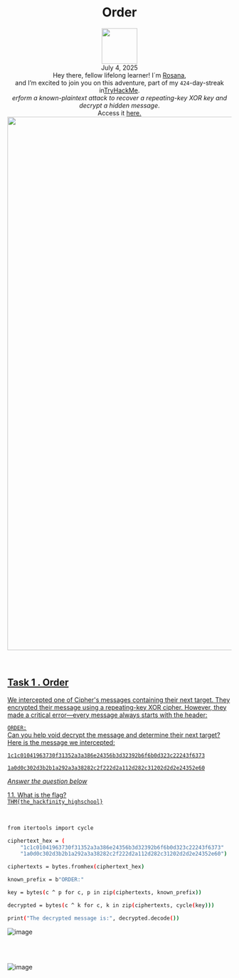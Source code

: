 <h1 align="center">Order</h1>
<p align="center"><img width="80px" src="https://github.com/user-attachments/assets/6eab5e86-d9b1-4474-9f84-dd5ed984bcac"><br>
July 4, 2025<br> Hey there, fellow lifelong learner! I´m <a href="https://www.linkedin.com/in/rosanafssantos/">Rosana</a>,<br>
and I’m excited to join you on this adventure, part of my <code>424</code>-day-streak in<a href="https://tryhackme.com">TryHackMe</a>.<br>
<em>erform a known-plaintext attack to recover a repeating-key XOR key and decrypt a hidden message</em>.<br>
Access it <a href="https://tryhackme.com/room/hfb1order"</a>here.<br>
<img width="1200px" src=""></p>

<br>

<h2>Task 1 . Order</h2>

<p>We intercepted one of Cipher's messages containing their next target. They encrypted their message using a repeating-key XOR cipher. However, they made a critical error—every message always starts with the header:

<code>ORDER:</code><br>
Can you help void decrypt the message and determine their next target?<br>
Here is the message we intercepted:<br>

<code>1c1c01041963730f31352a3a386e24356b3d32392b6f6b0d323c22243f6373</code><br>

<code>1a0d0c302d3b2b1a292a3a38282c2f222d2a112d282c31202d2d2e24352e60</code></p>

<p><em>Answer the question below</em></p>

<p>1.1. What is the flag?<br>
<code>THM{the_hackfinity_highschool}</code></p>

<br>

```bash
from itertools import cycle

ciphertext_hex = (
    "1c1c01041963730f31352a3a386e24356b3d32392b6f6b0d323c22243f6373"
    "1a0d0c302d3b2b1a292a3a38282c2f222d2a112d282c31202d2d2e24352e60")

ciphertexts = bytes.fromhex(ciphertext_hex)

known_prefix = b"ORDER:"

key = bytes(c ^ p for c, p in zip(ciphertexts, known_prefix))

decrypted = bytes(c ^ k for c, k in zip(ciphertexts, cycle(key)))

print("The decrypted message is:", decrypted.decode())
```

![image](https://github.com/user-attachments/assets/594776a5-7fbf-4fe3-b540-5a3b0112b33f)

<br>
<br>

![image](https://github.com/user-attachments/assets/c8aae5c9-684b-4999-b48e-7fe2058bdecf)




